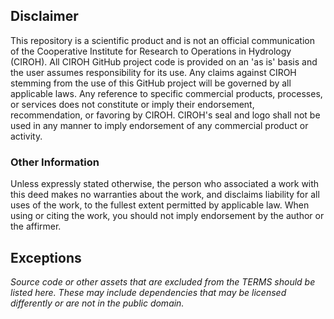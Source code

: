 ## Disclaimer

This repository is a scientific product and is not an official communication of the Cooperative Institute for Research to Operations in Hydrology (CIROH). All CIROH GitHub project code is provided on an 'as is' basis and the user assumes responsibility for its use. Any claims against CIROH stemming from the use of this GitHub project will be governed by all applicable laws. Any reference to specific commercial products, processes, or services does not constitute or imply their endorsement, recommendation, or favoring by CIROH. CIROH's seal and logo shall not be used in any manner to imply endorsement of any commercial product or activity.

### Other Information

Unless expressly stated otherwise, the person who associated a work with
this deed makes no warranties about the work, and disclaims liability for
all uses of the work, to the fullest extent permitted by applicable law.
When using or citing the work, you should not imply endorsement by the
author or the affirmer.

## Exceptions

_Source code or other assets that are excluded from the TERMS should be listed
here. These may include dependencies that may be licensed differently or are
not in the public domain._
